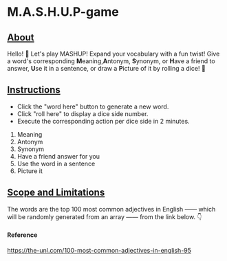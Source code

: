 # M.A.S.H.U.P-game

<h2><u> About </u> </h2>

Hello! 👋 Let's play MASHUP! Expand your vocabulary with a fun twist! Give a word's corresponding <b>M</b>eaning,<b>A</b>ntonym, <b>S</b>ynonym, or <b>H</b>ave a friend to answer, <b>U</b>se it in a sentence, or draw a <b>P</b>icture of it by rolling a dice! 🎲

<h2><u>Instructions</u></h1>
<ul>
  <li> Click the "word here" button to generate a new word.</li>
  <li> Click "roll here" to display a dice side number.</li>
  <li> Execute the corresponding action per dice side in 2 minutes.</li>
</ul>

<ol>
  <li> Meaning </li>
  <li> Antonym </li>
  <li> Synonym</li>
  <li> Have a friend answer for you</li>
  <li> Use the word in a sentence</li>
  <li> Picture it</li>
  
</ol>

<h2><u>Scope and Limitations</u></h2>

  The words are the top 100 most common adjectives in English —— which will be randomly generated from an array —— from the link below. 👇 

<h4> Reference </h4>

https://the-unl.com/100-most-common-adjectives-in-english-95

